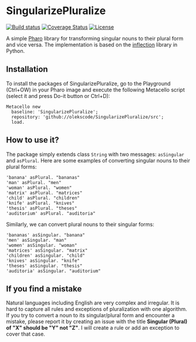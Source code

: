 # SingularizePluralize

[![Build status](https://github.com/olekscode/SingularizePluralize/workflows/CI/badge.svg)](https://github.com/olekscode/SingularizePluralize/actions/workflows/test.yml)
[![Coverage Status](https://coveralls.io/repos/github/olekscode/SingularizePluralize/badge.svg?branch=master)](https://coveralls.io/github/olekscode/SingularizePluralize?branch=master)
[![License](https://img.shields.io/badge/license-MIT-blue.svg)](https://raw.githubusercontent.com/olekscode/SingularizePluralize/master/LICENSE)

A simple [Pharo](http://pharo.org/) library for transforming singular nouns to their plural form and vice versa. The implementation is based on the [inflection](https://inflection.readthedocs.io/en/latest/_modules/inflection.html) library in Python.

## Installation
 
To install the packages of SingularizePluralize, go to the Playground (Ctrl+OW) in your Pharo image and execute the following Metacello script (select it and press Do-it button or Ctrl+D):

```Smalltalk
Metacello new
  baseline: 'SingularizePluralize';
  repository: 'github://olekscode/SingularizePluralize/src';
  load.
```

## How to use it?

The package simply extends class `String` with two messages: `asSingular` and `asPlural`. Here are some examples of converting singular nouns to their plural forms:

```Smalltalk
'banana' asPlural. "bananas"
'man' asPlural. "men"
'woman' asPlural. "women"
'matrix' asPlural. "matrices"
'child' asPlural. "children"
'knife' asPlural. "knives"
'thesis' asPlural. "theses"
'auditorium' asPlural. "auditoria"
```

Similarly, we can convert plural nouns to their singular forms:

```Smalltalk
'bananas' asSingular. "banana"
'men' asSingular. "man"
'women' asSingular. "woman"
'matrices' asSingular. "matrix"
'children' asSingular. "child"
'knives' asSingular. "knife"
'theses' asSingular. "thesis"
'auditoria' asSingular. "auditorium"
```

## If you find a mistake

Natural languages including English are very complex and irregular. It is hard to capture all rules and exceptions of pluralization with one algorithm. If you try to convert a noun to its singular/plural form and encounter a mistake, please report it by creating an issue with the title **Singular (Plural) of "X" should be "Y" not "Z"**. I will create a rule or add an exception to cover that case.
